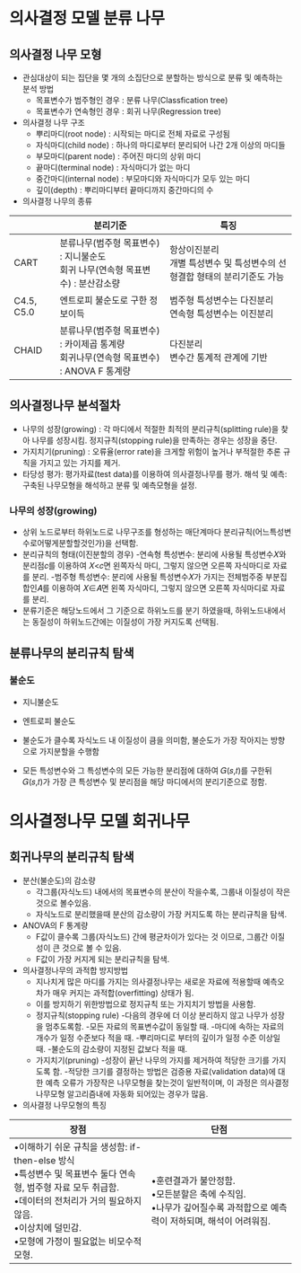# 의사결정 모델 분류 나무

## 의사결정 나무 모형

- 관심대상이 되는 집단을 몇 개의 소집단으로 분할하는 방식으로 분류 및 예측하는 분석 방법
  - 목표변수가 범주형인 경우 : 분류 나무(Classfication tree)
  - 목표변수가 연속형인 경우 : 회귀 나무(Regression tree)
- 의사결정 나무 구조
  - 뿌리마디(root node) : 시작되는 마디로 전체 자료로 구성됨
  - 자식마디(child node) : 하나의 마디로부터 분리되어 나간 2개 이상의 마디들
  - 부모마디(parent node) : 주어진 마디의 상위 마디
  - 끝마디(terminal node) : 자식마디가 없는 마디
  - 중간마디(internal node) : 부모마디와 자식마디가 모두 있는 마디
  - 깊이(depth) : 뿌리마디부터 끝마디까지 중간마디의 수
- 의사결정 나무의 종류

|            | 분리기준                                                     | 특징                                                         |
| ---------- | ------------------------------------------------------------ | ------------------------------------------------------------ |
| CART       | 분류나무(범주형 목표변수) : 지니불순도<br />회귀 나무(연속형 목표변수) : 분산감소량 | 항상이진분리<br />개별 특성변수 및 특성변수의 선형결합 형태의 분리기준도 가능 |
| C4.5, C5.0 | 엔트로피 불순도로 구한 정보이득                              | 범주형 특성변수는 다진분리<br />연속형 특성변수는 이진분리   |
| CHAID      | 분류나무(범주형 목표변수) : 카이제곱 통계량<br />회귀나무(연속형 목표변수) : ANOVA F 통계량 | 다진분리<br />변수간 통계적 관계에 기반                      |



## 의사결정나무 분석절차

- 나무의 성장(growing) : 각 마디에서 적절한 최적의 분리규칙(splitting rule)을 찾아 나무를 성장시킴.
  정지규칙(stopping rule)을 만족하는 경우는 성장을 중단.
- 가지치기(pruning) : 오류율(error rate)을 크게할 위험이 높거나 부적절한 추론 규칙을 가지고 있는 가지를 제거.
- 타당성 평가: 평가자료(test data)를 이용하여 의사결정나무를 평가.
  해석 및 예측: 구축된 나무모형을 해석하고 분류 및 예측모형을 설정.

### 나무의 성장(growing)

- 상위 노드로부터 하위노드로 나무구조를 형성하는 매단계마다 분리규칙(어느특성변수로어떻게분할할것인가)을 선택함.
- 분리규칙의 형태(이진분할의 경우)
  -연속형 특성변수: 분리에 사용될 특성변수𝑋와 분리점𝑐를 이용하여 𝑋<𝑐면 왼쪽자식 마디, 그렇지 않으면 오른쪽 자식마디로 자료를 분리.
  -범주형 특성변수: 분리에 사용될 특성변수𝑋가 가지는 전체범주중 부분집합인𝐴를 이용하여 𝑋∈𝐴면 왼쪽 자식마디, 그렇지 않으면 오른쪽 자식마디로 자료를 분리.
- 분류기준은 해당노드에서 그 기준으로 하위노드를 분기 하였을때, 하위노드내에서는 동질성이 하위노드간에는 이질성이 가장 커지도록 선택됨.

## 분류나무의 분리규칙 탐색

### 불순도

- 지니불순도
- 엔트로피 불순도
- 불순도가 클수록 자식노드 내 이질성이 큼을 의미함, 불순도가 가장 작아지는 방향으로 가지분할을 수행함

- 모든 특성변수와 그 특성변수의 모든 가능한 분리점에 대하여 𝐺(𝑠,𝑡)를 구한뒤 𝐺(𝑠,𝑡)가 가장 큰 특성변수
   및 분리점을 해당 마디에서의 분리기준으로 정함.



# 의사결정나무 모델 회귀나무

## 회귀나무의 분리규칙 탐색

- 분산(불순도)의 감소량
  - 각그룹(자식노드) 내에서의 목표변수의 분산이 작을수록, 그룹내 이질성이 작은것으로 볼수있음.
  - 자식노드로 분리했을때 분산의 감소량이 가장 커지도록 하는 분리규칙을 탐색.
- ANOVA의 F 통계량
  - F값이 클수록 그룹(자식노드) 간에 평균차이가 있다는 것 이므로, 그룹간 이질성이 큰 것으로 볼 수 있음.
  - F값이 가장 커지게 되는 분리규칙을 탐색.
- 의사결정나무의 과적합 방지방법
  - 지나치게 많은 마디를 가지는 의사결정나무는 새로운 자료에 적용할때 예측오차가 매우 커지는 과적합(overfitting) 상태가 됨.
  - 이를 방지하기 위한방법으로 정지규칙 또는 가지치기 방법을 사용함.
  - 정지규칙(stopping rule)
    -다음의 경우에 더 이상 분리하지 않고 나무가 성장을 멈추도록함.
    -모든 자료의 목표변수값이 동일할 때.
    -마디에 속하는 자료의 개수가 일정 수준보다 적을 때.
    -뿌리마디로 부터의 깊이가 일정 수준 이상일 때.
    -불순도의 감소량이 지정된 값보다 적을 때.
  - 가지치기(pruning)
    -성장이 끝난 나무의 가지를 제거하여 적당한 크기를 가지도록 함.
    -적당한 크기를 결정하는 방법은 검증용 자료(validation data)에 대한 예측 오류가 가장작은 나무모형을 찾는것이 일반적이며, 이 과정은 의사결정 나무모형 알고리즘내에 자동화 되어있는 경우가 많음.
- 의사결정 나무모형의 특징

| 장점                                                         | 단점                                                         |
| ------------------------------------------------------------ | ------------------------------------------------------------ |
| •이해하기 쉬운 규칙을 생성함: if-then-else 방식<br/>•특성변수 및 목표변수 둘다 연속형, 범주형 자료 모두 취급함.<br/>•데이터의 전처리가 거의 필요하지 않음.<br/>•이상치에 덜민감.<br/>•모형에 가정이 필요없는 비모수적 모형. | •훈련결과가 불안정함.<br/>•모든분할은 축에 수직임.<br/>•나무가 깊어질수록 과적합으로 예측력이 저하되며, 해석이 어려워짐. |



















































